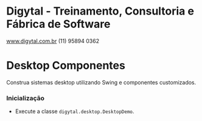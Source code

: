 # Digytal - Treinamento, Consultoria e Fábrica de Software
www.digytal.com.br
(11) 95894 0362

# Desktop Componentes
Construa sistemas desktop utilizando Swing e componentes customizados. 

### Inicialização

- Execute a classe `digytal.desktop.DesktopDemo`.


